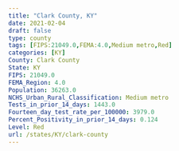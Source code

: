 ```yaml
---
title: "Clark County, KY"
date: 2021-02-04
draft: false
type: county
tags: [FIPS:21049.0,FEMA:4.0,Medium metro,Red]
categories: [KY]
County: Clark County
State: KY
FIPS: 21049.0
FEMA_Region: 4.0
Population: 36263.0
NCHS_Urban_Rural_Classification: Medium metro
Tests_in_prior_14_days: 1443.0
Fourteen_day_test_rate_per_100000: 3979.0
Percent_Positivity_in_prior_14_days: 0.124
Level: Red
url: /states/KY/clark-county
---
```



